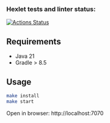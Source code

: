 ### Hexlet tests and linter status:
[![Actions Status](https://github.com/CherepovAlex/java-project-72/actions/workflows/hexlet-check.yml/badge.svg)](https://github.com/CherepovAlex/java-project-72/actions)

## Requirements

* Java 21
* Gradle > 8.5

## Usage

```bash
make install
make start
```


Open in browser: http://localhost:7070